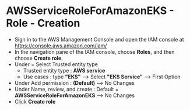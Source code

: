 # AWSServiceRoleForAmazonEKS - Role - Creation

 - Sign in to the AWS Management Console and open the IAM console at https://console.aws.amazon.com/iam/
 - In the navigation pane of the IAM console, choose __Roles__, and then choose __Create role__.
 - Under = Select Trusted entity type
   - Trusted entity type : **AWS service**
   - Use cases : type **"EKS"** --> Select __"EKS Service"__ --> First Option
 - Under Add permission : **(Default)** --> No Changes
 - Under Name, review, and create : Default = **AWSServiceRoleForAmazonEKS** --> No Changes
 - Click **Create role**
